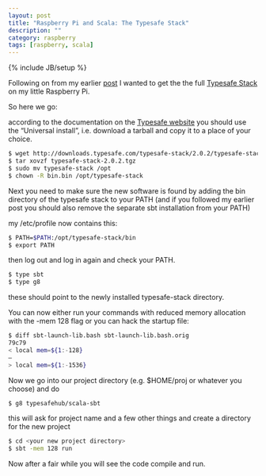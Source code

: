 ```yaml
---
layout: post
title: "Raspberry Pi and Scala: The Typesafe Stack"
description: ""
category: raspberry
tags: [raspberry, scala]
---
```

{% include JB/setup %}

Following on from my earlier
[post](http:/2012/09/16/raspberry/raspberry-pi-and-scala/) I wanted to get the
the full [Typesafe Stack](http://typesafe.com/stack) on my little Raspberry Pi.

So here we go:

according to the documentation on the [Typesafe website](http://typesafe.com/stack/download#universal)
 you should use the “Universal install”, i.e. download a tarball and copy it to a place of your choice.

```sh
$ wget http://downloads.typesafe.com/typesafe-stack/2.0.2/typesafe-stack-2.0.2.tgz
$ tar xovzf typesafe-stack-2.0.2.tgz
$ sudo mv typesafe-stack /opt
$ chown -R bin.bin /opt/typesafe-stack
```

Next you need to make sure the new software is found by adding the bin
directory of the typesafe stack to your PATH (and if you followed my
earlier post you should also remove the separate sbt installation from
your PATH)

my /etc/profile now contains this:

```sh
$ PATH=$PATH:/opt/typesafe-stack/bin
$ export PATH
```

then log out and log in again and check your PATH.

```sh
$ type sbt
$ type g8
```

these should point to the newly installed typesafe-stack directory.

You can now either run your commands with reduced memory allocation with
the -mem 128 flag or you can hack the startup file:

```sh
$ diff sbt-launch-lib.bash sbt-launch-lib.bash.orig
79c79
< local mem=${1:-128}
—
> local mem=${1:-1536}
```

Now we go into our project directory (e.g. $HOME/proj or whatever you choose) and do

```sh
$ g8 typesafehub/scala-sbt
```

this will ask for project name and a few other things and create a directory for the new project

```sh
$ cd <your new project directory>
$ sbt -mem 128 run
```

Now after a fair while you will see the code compile and run.


